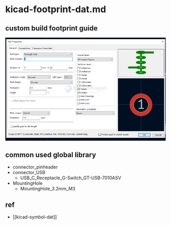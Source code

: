 
# kicad-footprint-dat.md


## custom build footprint guide 

![](2025-04-29-15-16-53.png)

## common used global library 

- connector_pinheader 
- connector_USB
    - USB_C_Receptacle_G-Switch_GT-USB-7010ASV
- MountingHole 
    - MountingHole_3.2mm_M3  



## ref 

- [[kicad-symbol-dat]]